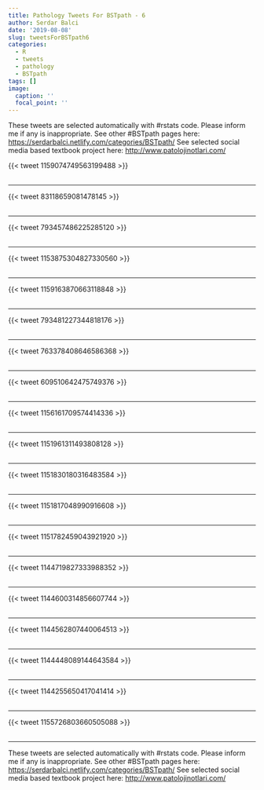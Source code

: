 ```yaml
---
title: Pathology Tweets For BSTpath - 6
author: Serdar Balci
date: '2019-08-08'
slug: tweetsForBSTpath6
categories:
  - R
  - tweets
  - pathology
  - BSTpath
tags: []
image:
  caption: ''
  focal_point: ''
---
```



These tweets are selected automatically with #rstats code. Please inform me if any is inappropriate.
See other #BSTpath pages here: https://serdarbalci.netlify.com/categories/BSTpath/ 
See selected social media based textbook project here: http://www.patolojinotlari.com/

{{< tweet 1159074749563199488 >}}
<br>
<br>
<hr>
{{< tweet 83118659081478145 >}}
<br>
<br>
<hr>
{{< tweet 793457486225285120 >}}
<br>
<br>
<hr>
{{< tweet 1153875304827330560 >}}
<br>
<br>
<hr>
{{< tweet 1159163870663118848 >}}
<br>
<br>
<hr>
{{< tweet 793481227344818176 >}}
<br>
<br>
<hr>
{{< tweet 763378408646586368 >}}
<br>
<br>
<hr>
{{< tweet 609510642475749376 >}}
<br>
<br>
<hr>
{{< tweet 1156161709574414336 >}}
<br>
<br>
<hr>
{{< tweet 1151961311493808128 >}}
<br>
<br>
<hr>
{{< tweet 1151830180316483584 >}}
<br>
<br>
<hr>
{{< tweet 1151817048990916608 >}}
<br>
<br>
<hr>
{{< tweet 1151782459043921920 >}}
<br>
<br>
<hr>
{{< tweet 1144719827333988352 >}}
<br>
<br>
<hr>
{{< tweet 1144600314856607744 >}}
<br>
<br>
<hr>
{{< tweet 1144562807440064513 >}}
<br>
<br>
<hr>
{{< tweet 1144448089144643584 >}}
<br>
<br>
<hr>
{{< tweet 1144255650417041414 >}}
<br>
<br>
<hr>
{{< tweet 1155726803660505088 >}}
<br>
<br>
<hr>


These tweets are selected automatically with #rstats code. Please inform me if any is inappropriate.
See other #BSTpath pages here: https://serdarbalci.netlify.com/categories/BSTpath/ 
See selected social media based textbook project here: http://www.patolojinotlari.com/
